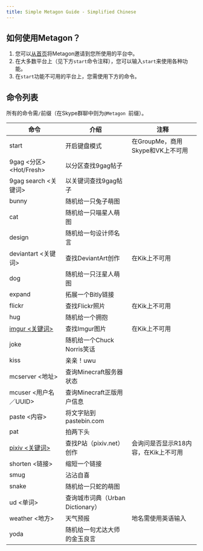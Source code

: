 ```yaml
---
title: Simple Metagon Guide - Simplified Chinese
---
```


## 如何使用Metagon？

1. 您可以[从首页](../)将Metagon邀请到您所使用的平台中。
2. 在大多数平台上（见下方`start`命令注释），您可以输入`start`来使用各种功能。
3. 在`start`功能不可用的平台上，您需使用下方的命令。

## 命令列表
所有的命令需`/`前缀（在Skype群聊中则为`@Metagon `前缀）。

| 命令 | 介绍 | 注释 |
| --- | --- | --- |
| start | 开启键盘模式 |在GroupMe，商用Skype和VK上不可用 |
| 9gag \<分区\> <Hot/Fresh> | 以分区查找9gag帖子 | |
| 9gag search <关键词> | 以关键词查找9gag帖子 | |
| bunny | 随机给一只兔子萌图 | |
| cat | 随机给一只喵星人萌图 | |
| design | 随机给一句设计师名言 | |
| deviantart <关键词> | 查找DeviantArt创作 | 在Kik上不可用 |
| dog | 随机给一只汪星人萌图 | |
| expand | 拓展一个Bitly链接 | |
| flickr | 查找Flickr照片 | 在Kik上不可用 |
| hug | 随机给一个拥抱 | |
| [imgur \<关键词\>](../images#imgur) | 查找Imgur图片 | 在Kik上不可用 |
| joke | 随机给一个Chuck Norris笑话 | |
| kiss | 亲亲！uwu | |
| mcserver <地址> | 查询Minecraft服务器状态 | |
| mcuser <用户名／UUID> | 查询Minecraft正版用户信息 | |
| paste <内容> | 将文字贴到pastebin.com | |
| pat | 拍两下头 | |
| [pixiv \<关键词\>](../images#pixiv) | 查找P站（pixiv.net）创作 | 会询问是否显示R18内容，在Kik上不可用 |
| shorten <链接> | 缩短一个链接 | |
| smug | 沾沾自喜 | |
| snake | 随机给一只蛇的萌图 | |
| ud <单词> | 查询城市词典（Urban Dictionary） | |
| weather <地方> | 天气预报 | 地名需使用英语输入 |
| yoda | 随机给一句尤达大师的金玉良言 | |
